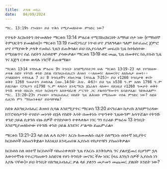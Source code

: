 ```yaml
---
title:  ታላቁ መከራ
date:   04/09/2024
---
```


`ማር. 13:19ን ያንብቡ። ይህ ጥቅስ የሚያመለክተው ምንድር ነው?`

የጥፋት እርኩሰትን በተመለከተ ማርቆስ 13:14 ምዕራፉ የሚሽከረከርበት አማካይ ቦታ ነው (የማክሰኞ ትምህርትን ይመልከቱ)። ማርቆስ 13:19 የመሸጋገሪያ ነጥብ ሆኖ ያገለግላል። ዓለም ከተፈጠረ ጀምሮ ሆኖ የማያውቅ ታላቅ የመከራ ጊዜን ይጠቅሳል። ይህ በኢየሩሳሌም መፍረስ ጊዜ ከተከሰተው የሚበልጥና ሰፊ ስደትን አስቀድሞ ያሳውቃል። ማርቆስ 13፡19 ወደ መጪ ጊዜ በመቀየር ከኢየሱስ ጊዜ ገና እጅግ ርቀው ወዳሉ ነገሮች ይጠቁማል።

`ማርቆስ 13፡14 የዳንኤል ምዕራፍ 9ን ትንቢት እንደሚያስተጋባ ሁሉ ማርቆስ 13፡19-23 ላይ የተገለጸው ታላቁ ስደት የትንሹ ቀንድ ኃይል የእግዚአብሔርን ሕዝብ ‹‹ለዘመን፣ ለዘመናትና ለእኩሌታ ዘመን›› ያሳደደበትን የዳንኤል 7 እና 8 ትንቢቶችን ያስተጋባል (ዳንኤል 7፡25)። ይህ የ1260 ትንቢታዊ ቀናት ወቅት 1260 ዓመታትን ይወክላል (ዘሁ.14፡34፣ ሕዝ. 4፡6)። ይህ ጊዜ ከ538 ዓ.ም እስከ 1798 ዓ.ም ይደርሳል። ናፖሊዮን በ1798 ዓ.ም ጳጳሱን እንዲማርክ ጀኔራሉን ላከው። በእነዚህ የ1260 ዓመታት ወቅት ትንሹ ቀንድ በእርሱ የቤተ ክርስቲያን አስተዳደራዊ ሥርዓት ጋር ያልተስማሙትን አሳድዶአል፣ ገድሎአልም። ማር. 13:20–23ን ያንብቡ። እግዚአብሔር በስደት ጊዜ ለሕዝቡ የሚሰጠው ተስፋ ምንድር ነው? ስደቱ ሲዘጋስ ምን ማስጠንቀቂያ ይሰጣቸዋል?`


ስደቱ ለእግዚአብሔር ሕዝብ ሲባል እንደሚያጥር ማርቆስ 13:20 ይናገራል። ከታሪክ እንደምንረዳው ከፕሮቴስታንት ተሃድሶ መነሳት በኋላ የስደት እሳት በመቀነሱ የጭንቀት ጊዜውንም አሳጥሯል። የትንሹ ቀንድ ኃይል ሲቀንስ ብዙ ሰዎች ተሃድሶውን ተቀላቀሉ። ነገር ግን የራዕይ ምዕራፍ 13 ትንቢት እንደሚያመለክተው የትንሹ ቀንድ ኃይል እንደገና ሥልጣኑ ይጨምራል።

ማርቆስ 13:21–23 ላይ ስለ ሌላ ስጋት፣ እርሱ ከመመለሱ በፊት ስለሚነሱ ሀሰተኛ ነቢያትና ክርስቶሶች አስጠንቅቋል። ከእነዚህ እንዲጠበቁ ኢየሱስ ተከታዮቹን ያስጠነቅቃል።

ክርስቶስ ስለ ሀሰተኛ ክርስቶሶች ባስጠነቀቀበት ጊዜ የእርሱ እንቅስቃሴ ገና ያልተጀመረ ቢሆንም ኋላ እውነተኛነቱ የተረጋገጠውን አስደናቂ የሆነ ትንቢት መናገር ችሎ ነበር (ዛሬ እንኳን ሰዎች ኢየሱስ ነን እያሉ ናቸው)። ይህ ትንቢት በእግዚአብሔር ቃል ላይ ያለንን መታመን መጨመር ያለበት እንዴት ነው?
